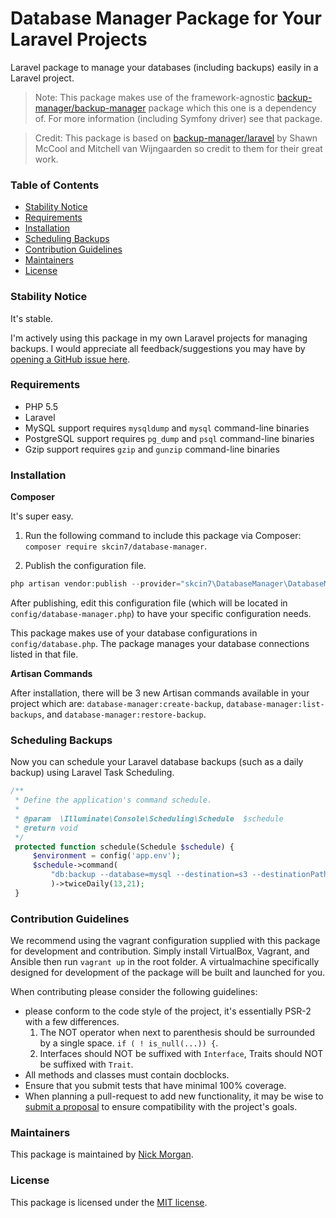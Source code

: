 # Database Manager Package for Your Laravel Projects

Laravel package to manage your databases (including backups) easily in a Laravel project.

> Note: This package makes use of the framework-agnostic [backup-manager/backup-manager](https://github.com/backup-manager/backup-manager) package which this one is a dependency of. For more information (including Symfony driver) see that package.

> Credit: This package is based on [backup-manager/laravel](https://github.com/backup-manager/laravel) by Shawn McCool and Mitchell van Wijngaarden so credit to them for their great work.

### Table of Contents

- [Stability Notice](#stability-notice)
- [Requirements](#requirements)
- [Installation](#installation)
- [Scheduling Backups](#scheduling-backups)
- [Contribution Guidelines](#contribution-guidelines)
- [Maintainers](#maintainers)
- [License](#license)

### Stability Notice

It's stable.

I'm actively using this package in my own Laravel projects for managing backups. I would appreciate all feedback/suggestions you may have by [opening a GitHub issue here](https://github.com/skcin7/database-manager).

### Requirements

- PHP 5.5
- Laravel
- MySQL support requires `mysqldump` and `mysql` command-line binaries
- PostgreSQL support requires `pg_dump` and `psql` command-line binaries
- Gzip support requires `gzip` and `gunzip` command-line binaries

### Installation

**Composer**

It's super easy.

1. Run the following command to include this package via Composer: `composer require skcin7/database-manager`.

2. Publish the configuration file.

```php
php artisan vendor:publish --provider="skcin7\DatabaseManager\DatabaseManagerServiceProvider"
```

After publishing, edit this configuration file (which will be located in `config/database-manager.php`) to have your specific configuration needs.

This package makes use of your database configurations in `config/database.php`. The package manages your database connections listed in that file.

**Artisan Commands**

After installation, there will be 3 new Artisan commands available in your project which are: `database-manager:create-backup`, `database-manager:list-backups`, and `database-manager:restore-backup`.

### Scheduling Backups

Now you can schedule your Laravel database backups (such as a daily backup) using Laravel Task Scheduling.

```PHP
/**
 * Define the application's command schedule.
 *
 * @param  \Illuminate\Console\Scheduling\Schedule  $schedule
 * @return void
 */
 protected function schedule(Schedule $schedule) {
     $environment = config('app.env');
     $schedule->command(
         "db:backup --database=mysql --destination=s3 --destinationPath=/{$environment}/projectname --timestamp="Y_m_d_H_i_s" --compression=gzip"
         )->twiceDaily(13,21);
 }
```

### Contribution Guidelines

We recommend using the vagrant configuration supplied with this package for development and contribution. Simply install VirtualBox, Vagrant, and Ansible then run `vagrant up` in the root folder. A virtualmachine specifically designed for development of the package will be built and launched for you.

When contributing please consider the following guidelines:

- please conform to the code style of the project, it's essentially PSR-2 with a few differences.
    1. The NOT operator when next to parenthesis should be surrounded by a single space. `if ( ! is_null(...)) {`.
    2. Interfaces should NOT be suffixed with `Interface`, Traits should NOT be suffixed with `Trait`.
- All methods and classes must contain docblocks.
- Ensure that you submit tests that have minimal 100% coverage.
- When planning a pull-request to add new functionality, it may be wise to [submit a proposal](https://github.com/backup-manager/laravel/issues/new) to ensure compatibility with the project's goals.

### Maintainers

This package is maintained by [Nick Morgan](http://nicholas-morgan.com).

### License

This package is licensed under the [MIT license](https://github.com/skcin7/database-manager/blob/master/LICENSE).
